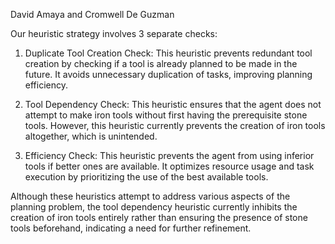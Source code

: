 David Amaya and Cromwell De Guzman

Our heuristic strategy involves 3 separate checks:

1. Duplicate Tool Creation Check: This heuristic prevents redundant tool creation by checking if a tool is already planned to be made in the future. It avoids unnecessary duplication of tasks, improving planning efficiency.

2. Tool Dependency Check: This heuristic ensures that the agent does not attempt to make iron tools without first having the prerequisite stone tools. However, this heuristic currently prevents the creation of iron tools altogether, which is unintended.

3. Efficiency Check: This heuristic prevents the agent from using inferior tools if better ones are available. It optimizes resource usage and task execution by prioritizing the use of the best available tools.

Although these heuristics attempt to address various aspects of the planning problem, the tool dependency heuristic currently inhibits the creation of iron tools entirely rather than ensuring the presence of stone tools beforehand, indicating a need for further refinement.